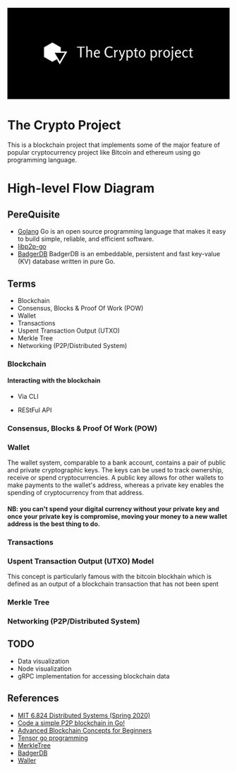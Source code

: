 ![logo](https://github.com/TheDhejavu/the-crypto-project/blob/master/public/cover.png)
# The Crypto Project
This is a blockchain project that implements some of the major feature of popular cryptocurrency project like Bitcoin and ethereum using go programming language.


# High-level Flow Diagram

## PereQuisite
- [Golang](https://golang.org/)
Go is an open source programming language that makes it easy to build simple, reliable, and efficient software.
- [libp2p-go ](https://docs.libp2p.io/)
- [BadgerDB](https://github.com/dgraph-io/badger)
BadgerDB is an embeddable, persistent and fast key-value (KV) database written in pure Go. 

## Terms
- Blockchain
- Consensus, Blocks & Proof Of Work (POW)
- Wallet
- Transactions
- Uspent Transaction Output (UTXO)
- Merkle Tree
- Networking (P2P/Distributed System)

### Blockchain

#### Interacting with the blockchain

- Via CLI

- REStFul API

### Consensus, Blocks & Proof Of Work (POW)


###  Wallet
The wallet system, comparable to a bank account, contains a pair of public and private cryptographic keys. The keys can be used to track ownership, receive or spend cryptocurrencies. A public key allows for other wallets to make payments to the wallet's address, whereas a private key enables the spending of cryptocurrency from that address.
#### NB: you can't spend your digital currency without your private key and once your private key is compromise, moving your money to a new wallet address is the best thing to do. 

### Transactions


### Uspent Transaction Output (UTXO) Model

This concept is particularly famous with the bitcoin blockhain which is defined as an output of a blockchain transaction that has not been spent

### Merkle Tree

### Networking (P2P/Distributed System)


## TODO

- Data visualization
- Node visualization
- gRPC implementation for accessing blockchain data

## References
- [MIT 6.824 Distributed Systems (Spring 2020)](https://www.youtube.com/playlist?list=PLrw6a1wE39_tb2fErI4-WkMbsvGQk9_UB)
- [Code a simple P2P blockchain in Go!](https://medium.com/@mycoralhealth/code-a-simple-p2p-blockchain-in-go-46662601f417)
- [Advanced Blockchain Concepts for Beginners](https://medium.com/@mycoralhealth/advanced-blockchain-concepts-for-beginners-32887202afad)
- [Tensor go programming ](https://www.youtube.com/playlist?list=PLJbE2Yu2zumCe9cO3SIyragJ8pLmVv0z9)
- [MerkleTree](https://brilliant.org/wiki/merkle-tree/)
- [BadgerDB](https://github.com/dgraph-io/badger)
- [Waller](https://en.wikipedia.org/wiki/Cryptocurrency_wallet)